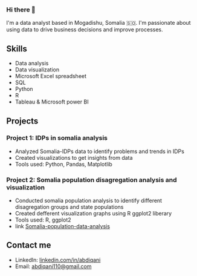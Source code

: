 ### Hi there 👋

I'm a data analyst based in Mogadishu, Somalia 🇸🇴. I'm passionate about using data to drive business decisions and improve processes.

## Skills

- Data analysis
- Data visualization
- Microsoft Excel spreadsheet
- SQL
- Python
- R
- Tableau & Microsoft power BI

## Projects

### Project 1: IDPs in somalia analysis

- Analyzed Somalia-IDPs data to identify problems and trends in IDPs
- Created visualizations to get insights from data
- Tools used: Python, Pandas, Matplotlib

### Project 2: Somalia population disagregation analysis and visualization

- Conducted somalia population analysis to identify different disagregation groups and state populations
- Created defferent visualization graphs using R ggplot2 liberary
- Tools used: R, ggplot2
-  link [Somalia-population-data-analysis]([./example.py](https://github.com/abdiqani110/Somali-population-data-analysis-and-visualization-using-R))

## Contact me

- LinkedIn: [linkedin.com/in/abdiqani](https://www.linkedin.com/in/abdiqani110/)
- Email: abdiqani110@gmail.com
